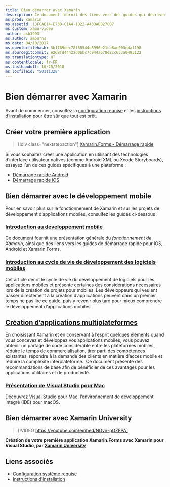 ```yaml
---
title: Bien démarrer avec Xamarin
description: Ce document fournit des liens vers des guides qui décrivent comment bien démarrer avec le développement Xamarin. Le contenu lié explique comment générer une première application, fournit une introduction générale au développement mobile et examine les offres de formation avec Xamarin University.
ms.prod: xamarin
ms.assetid: 13FCAE14-E73D-C1A4-1D22-A433AD827C07
ms.custom: xamu-video
author: asb3993
ms.author: amburns
ms.date: 04/10/2017
ms.openlocfilehash: 3b1769dec78f65544e8996e21cb8ae003e4af198
ms.sourcegitcommit: e268fd44422d0bbc7c944a678e2cc633a0493122
ms.translationtype: HT
ms.contentlocale: fr-FR
ms.lasthandoff: 10/25/2018
ms.locfileid: "50111328"
---
```

# <a name="get-started-with-xamarin"></a>Bien démarrer avec Xamarin

Avant de commencer, consultez la [configuration requise](requirements.md) et les [instructions d’installation](installation/index.md) pour être sûr que tout est prêt.

## <a name="build-your-first-app"></a>Créer votre première application

> [!div class="nextstepaction"]
> [Xamarin.Forms - Démarrage rapide](~/xamarin-forms/get-started/hello-xamarin-forms/quickstart.md)

Si vous souhaitez créer une application en utilisant des technologies d’interface utilisateur natives (comme Android XML ou Xcode Storyboards), essayez l’un de ces guides spécifiques à une plateforme :

- [Démarrage rapide Android](~/android/get-started/hello-android/hello-android-quickstart.md)
- [Démarrage rapide iOS](~/ios/get-started/hello-ios/hello-ios-quickstart.md)

## <a name="getting-started-with-mobile-development"></a>Bien démarrer avec le développement mobile

Pour en savoir plus sur le fonctionnement de Xamarin et sur les projets de développement d’applications mobiles, consultez les guides ci-dessous :

### <a name="introduction-to-mobile-developmentcross-platformget-startedintroduction-to-mobile-developmentmd"></a>[Introduction au développement mobile](~/cross-platform/get-started/introduction-to-mobile-development.md)

Ce document fournit une présentation générale du *fonctionnement de Xamarin*, ainsi que des liens vers les guides de démarrage rapide pour iOS, Android et Xamarin.Forms.

### <a name="introduction-to-the-mobile-software-development-lifecyclecross-platformget-startedintroduction-to-mobile-sdlcmd"></a>[Introduction au cycle de vie de développement des logiciels mobiles](~/cross-platform/get-started/introduction-to-mobile-sdlc.md)

Cet article décrit le cycle de vie du développement de logiciels pour les applications mobiles et présente certaines des considérations nécessaires lors de la création de projets pour mobiles. Les développeurs qui veulent passer directement à la création d’applications peuvent dans un premier temps ne pas lire ce guide, puis y revenir plus tard pour mieux comprendre le développement d’applications mobiles.

## <a name="building-cross-platform-applicationscross-platformapp-fundamentalsbuilding-cross-platform-applicationsindexmd"></a>[Création d’applications multiplateformes](~/cross-platform/app-fundamentals/building-cross-platform-applications/index.md)

En choisissant Xamarin et en conservant à l’esprit quelques éléments quand vous concevez et développez vos applications mobiles, vous pouvez obtenir un partage de code considérable entre les plateformes mobiles, réduire le temps de commercialisation, tirer parti des compétences existantes, répondre à la demande des clients en matière d’accès mobile et réduire la complexité interplateforme. &nbsp;Ce document présente des recommandations de base afin de bénéficier de ces avantages pour les applications utilitaires et de productivité.

### <a name="introducing-visual-studio-for-machttpsdocsmicrosoftcomvisualstudiomac"></a>[Présentation de Visual Studio pour Mac](https://docs.microsoft.com/visualstudio/mac/)

Découvrez Visual Studio pour Mac, l’environnement de développement intégré (IDE) pour macOS.

## <a name="get-started-with-xamarin-university"></a>Bien démarrer avec Xamarin University

> [!VIDEO https://youtube.com/embed/NGvn-pGZFPA]

**Création de votre première application Xamarin.Forms avec Xamarin pour Visual Studio, par [Xamarin University](https://university.xamarin.com)**

## <a name="related-links"></a>Liens associés

- [Configuration système requise](requirements.md)
- [Instructions d'installation](~/cross-platform/get-started/installation/index.md)
